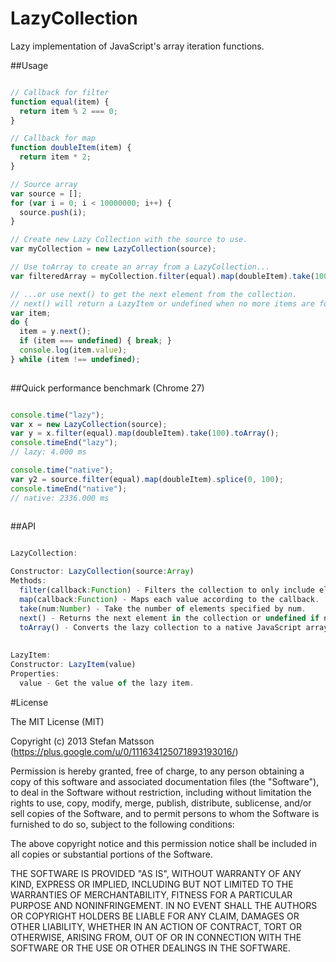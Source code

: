 LazyCollection 
==============

Lazy implementation of JavaScript's array iteration functions.

##Usage

```javascript

// Callback for filter
function equal(item) {
  return item % 2 === 0;
}

// Callback for map
function doubleItem(item) {
  return item * 2;
}

// Source array
var source = [];
for (var i = 0; i < 10000000; i++) {
  source.push(i);
}

// Create new Lazy Collection with the source to use.
var myCollection = new LazyCollection(source);

// Use toArray to create an array from a LazyCollection...
var filteredArray = myCollection.filter(equal).map(doubleItem).take(100).toArray();

// ...or use next() to get the next element from the collection.
// next() will return a LazyItem or undefined when no more items are found.
var item;
do {
  item = y.next();
  if (item === undefined) { break; }
  console.log(item.value);
} while (item !== undefined);
 
```

##Quick performance benchmark (Chrome 27)

```javascript

console.time("lazy");
var x = new LazyCollection(source);
var y = x.filter(equal).map(doubleItem).take(100).toArray();
console.timeEnd("lazy");
// lazy: 4.000 ms

console.time("native");
var y2 = source.filter(equal).map(doubleItem).splice(0, 100);
console.timeEnd("native");
// native: 2336.000 ms
 
```

##API

```javascript

LazyCollection:

Constructor: LazyCollection(source:Array)
Methods:
  filter(callback:Function) - Filters the collection to only include elements where the callback returns true.
  map(callback:Function) - Maps each value according to the callback. 
  take(num:Number) - Take the number of elements specified by num.
  next() - Returns the next element in the collection or undefined if no more elements exist.
  toArray() - Converts the lazy collection to a native JavaScript array.
  
  
LazyItem:
Constructor: LazyItem(value)
Properties:
  value - Get the value of the lazy item.


```

#License

The MIT License (MIT)

Copyright (c) 2013 Stefan Matsson (https://plus.google.com/u/0/111634125071893193016/)

Permission is hereby granted, free of charge, to any person obtaining a copy
of this software and associated documentation files (the "Software"), to deal
in the Software without restriction, including without limitation the rights
to use, copy, modify, merge, publish, distribute, sublicense, and/or sell
copies of the Software, and to permit persons to whom the Software is
furnished to do so, subject to the following conditions:

The above copyright notice and this permission notice shall be included in
all copies or substantial portions of the Software.

THE SOFTWARE IS PROVIDED "AS IS", WITHOUT WARRANTY OF ANY KIND, EXPRESS OR
IMPLIED, INCLUDING BUT NOT LIMITED TO THE WARRANTIES OF MERCHANTABILITY,
FITNESS FOR A PARTICULAR PURPOSE AND NONINFRINGEMENT. IN NO EVENT SHALL THE
AUTHORS OR COPYRIGHT HOLDERS BE LIABLE FOR ANY CLAIM, DAMAGES OR OTHER
LIABILITY, WHETHER IN AN ACTION OF CONTRACT, TORT OR OTHERWISE, ARISING FROM,
OUT OF OR IN CONNECTION WITH THE SOFTWARE OR THE USE OR OTHER DEALINGS IN
THE SOFTWARE.
